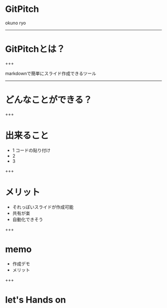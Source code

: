 # GitPitch

okuno ryo

---

# GitPitchとは？

+++


markdownで簡単にスライド作成できるツール

---

# どんなことができる？

+++

# 出来ること

* 1 コードの貼り付け
* 2 
* 3

+++

# メリット
* それっぽいスライドが作成可能
* 共有が楽
* 自動化できそう

+++

# memo

* 作成デモ
* メリット

+++

# let's Hands on
